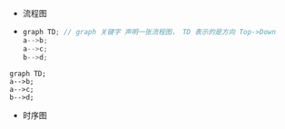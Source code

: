 - 流程图

- ```c
  graph TD;	// graph 关键字 声明一张流程图， TD 表示的是方向 Top->Down
  a-->b;		
  a-->c;
  b-->d;
  ```



```mermaid
graph TD;
a-->b;
a-->c;
b-->d;
```

- 时序图

  ```
  ```

  

